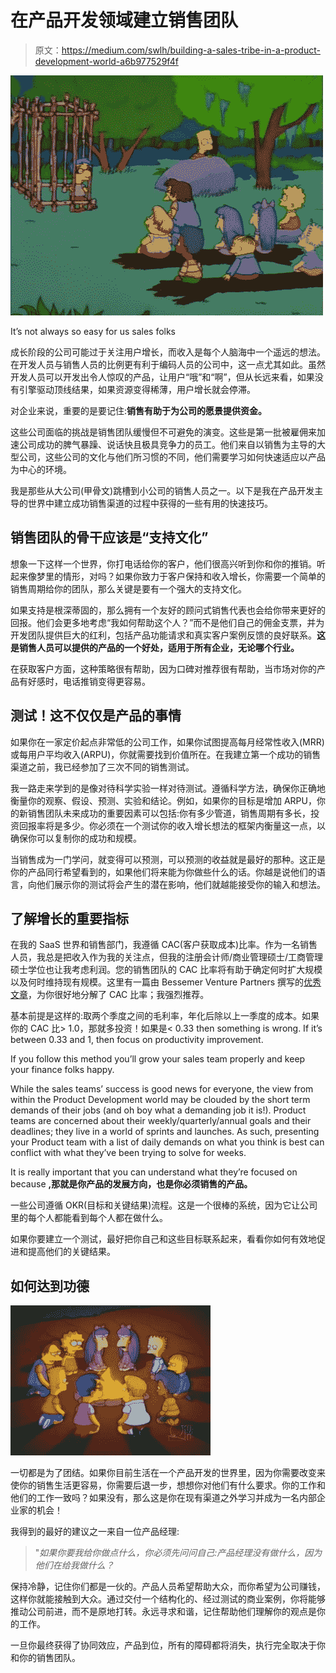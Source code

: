 # 在产品开发领域建立销售团队

> 原文：<https://medium.com/swlh/building-a-sales-tribe-in-a-product-development-world-a6b977529f4f>

![](img/4d6b65ccf2bab5132ae95a8b0c4e3271.png)

It’s not always so easy for us sales folks

成长阶段的公司可能过于关注用户增长，而收入是每个人脑海中一个遥远的想法。在开发人员与销售人员的比例更有利于编码人员的公司中，这一点尤其如此。虽然开发人员可以开发出令人惊叹的产品，让用户“哦”和“啊”，但从长远来看，如果没有引擎驱动顶线结果，如果资源变得稀薄，用户增长就会停滞。

对企业来说，重要的是要记住:**销售有助于为公司的愿景提供资金。**

这些公司面临的挑战是销售团队缓慢但不可避免的演变。这些是第一批被雇佣来加速公司成功的脾气暴躁、说话快且极具竞争力的员工。他们来自以销售为主导的大型公司，这些公司的文化与他们所习惯的不同，他们需要学习如何快速适应以产品为中心的环境。

我是那些从大公司(甲骨文)跳槽到小公司的销售人员之一。以下是我在产品开发主导的世界中建立成功销售渠道的过程中获得的一些有用的快速技巧。

## **销售团队的骨干应该是“支持文化”**

想象一下这样一个世界，你打电话给你的客户，他们很高兴听到你和你的推销。听起来像梦里的情形，对吗？如果你致力于客户保持和收入增长，你需要一个简单的销售周期给你的团队，那么关键是要有一个强大的支持文化。

如果支持是根深蒂固的，那么拥有一个友好的顾问式销售代表也会给你带来更好的回报。他们会更多地考虑“我如何帮助这个人？”而不是他们自己的佣金支票，并为开发团队提供巨大的红利，包括产品功能请求和真实客户案例反馈的良好联系。**这是销售人员可以提供的产品的一个好处，适用于所有企业，无论哪个行业。**

在获取客户方面，这种策略很有帮助，因为口碑对推荐很有帮助，当市场对你的产品有好感时，电话推销变得更容易。

## **测试！这不仅仅是产品的事情**

如果你在一家定价起点非常低的公司工作，如果你试图提高每月经常性收入(MRR)或每用户平均收入(ARPU)，你就需要找到价值所在。在我建立第一个成功的销售渠道之前，我已经参加了三次不同的销售测试。

我一路走来学到的是像对待科学实验一样对待测试。遵循科学方法，确保你正确地衡量你的观察、假设、预测、实验和结论。例如，如果你的目标是增加 ARPU，你的新销售团队未来成功的重要因素可以包括:你有多少管道，销售周期有多长，投资回报率将是多少。你必须在一个测试你的收入增长想法的框架内衡量这一点，以确保你可以复制你的成功和规模。

当销售成为一门学问，就变得可以预测，可以预测的收益就是最好的那种。这正是你的产品同行希望看到的，如果他们将来能为你做些什么的话。你越是说他们的语言，向他们展示你的测试将会产生的潜在影响，他们就越能接受你的输入和想法。

## **了解增长的重要指标**

在我的 SaaS 世界和销售部门，我遵循 CAC(客户获取成本)比率。作为一名销售人员，我总是把收入作为我的关注点，但我的注册会计师/商业管理硕士/工商管理硕士学位也让我考虑利润。您的销售团队的 CAC 比率将有助于确定何时扩大规模以及何时维持现有规模。这里有一篇由 Bessemer Venture Partners 撰写的[优秀文章](https://bvp.app.box.com/v/10lawsofcloudcomputing)，为你很好地分解了 CAC 比率；我强烈推荐。

基本前提是这样的:取两个季度之间的毛利率，年化后除以上一季度的成本。如果你的 CAC 比> 1.0，那就多投资！如果是< 0.33 then something is wrong. If it’s between 0.33 and 1, then focus on productivity improvement.

If you follow this method you’ll grow your sales team properly and keep your finance folks happy.

While the sales teams’ success is good news for everyone, the view from within the Product Development world may be clouded by the short term demands of their jobs (and oh boy what a demanding job it is!). Product teams are concerned about their weekly/quarterly/annual goals and their deadlines; they live in a world of sprints and launches. As such, presenting your Product team with a list of daily demands on what you think is best can conflict with what they’ve been trying to solve for weeks.

It is really important that you can understand what they’re focused on because **,那就是你产品的发展方向，也是你必须销售的产品。**

一些公司遵循 OKR(目标和关键结果)流程。这是一个很棒的系统，因为它让公司里的每个人都能看到每个人都在做什么。

如果你要建立一个测试，最好把你自己和这些目标联系起来，看看你如何有效地促进和提高他们的关键结果。

## **如何达到功德**

![](img/22b5ef3326d76726f020a9cb4d39f2b1.png)

一切都是为了团结。如果你目前生活在一个产品开发的世界里，因为你需要改变来使你的销售生活更容易，你需要后退一步，想想你对他们有什么要求。你的工作和他们的工作一致吗？如果没有，那么这是你在现有渠道之外学习并成为一名内部企业家的机会！

我得到的最好的建议之一来自一位产品经理:

> "*如果你要我给你做点什么，你必须先问问自己:产品经理没有做什么，因为他们在给我做什么？*

保持冷静，记住你们都是一伙的。产品人员希望帮助大众，而你希望为公司赚钱，这样你就能接触到大众。通过交付一个结构化的、经过测试的商业案例，你将能够推动公司前进，而不是原地打转。永远寻求和谐，记住帮助他们理解你的观点是你的工作。

一旦你最终获得了协同效应，产品到位，所有的障碍都将消失，执行完全取决于你和你的销售团队。